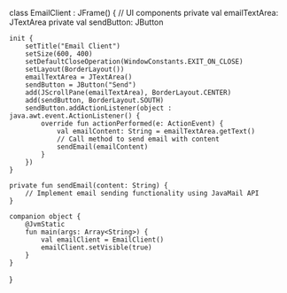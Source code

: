 class EmailClient : JFrame() {
    // UI components
    private val emailTextArea: JTextArea
    private val sendButton: JButton

    init {
        setTitle("Email Client")
        setSize(600, 400)
        setDefaultCloseOperation(WindowConstants.EXIT_ON_CLOSE)
        setLayout(BorderLayout())
        emailTextArea = JTextArea()
        sendButton = JButton("Send")
        add(JScrollPane(emailTextArea), BorderLayout.CENTER)
        add(sendButton, BorderLayout.SOUTH)
        sendButton.addActionListener(object : java.awt.event.ActionListener() {
            override fun actionPerformed(e: ActionEvent) {
                val emailContent: String = emailTextArea.getText()
                // Call method to send email with content
                sendEmail(emailContent)
            }
        })
    }

    private fun sendEmail(content: String) {
        // Implement email sending functionality using JavaMail API
    }

    companion object {
        @JvmStatic
        fun main(args: Array<String>) {
            val emailClient = EmailClient()
            emailClient.setVisible(true)
        }
    }
}
